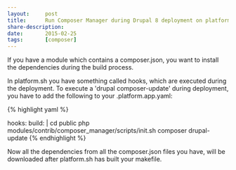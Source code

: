 ```yaml
---
layout:     post
title:      Run Composer Manager during Drupal 8 deployment on platform.sh
share-description: 
date:       2015-02-25
tags:       [composer]
---
```


If you have a module which contains a composer.json, you want to install the dependencies during the build process.


In platform.sh you have something called hooks, which are executed during the deployment.
To execute a 'drupal composer-update' during deployment, you have to add the following to your .platform.app.yaml:

{% highlight yaml %}

hooks:
 build: |
   cd public
   php modules/contrib/composer_manager/scripts/init.sh
   composer drupal-update
{% endhighlight %}
 
Now all the dependencies from all the composer.json files you have, will be downloaded after platform.sh has
built your makefile.

